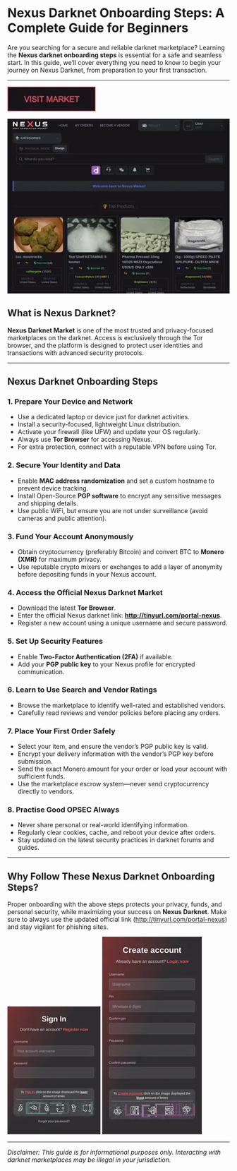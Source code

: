 # Nexus Darknet Onboarding Steps: A Complete Guide for Beginners

Are you searching for a secure and reliable darknet marketplace? Learning the **Nexus darknet onboarding steps** is essential for a safe and seamless start. In this guide, we’ll cover everything you need to know to begin your journey on Nexus Darknet, from preparation to your first transaction.

---

[<img src="/img/glance.webp" width="200">](http://tinyurl.com/portal-nexus)

<a href="http://tinyurl.com/portal-nexus"><img src="/img/screen.webp" alt="image" style="max-width: 100%;"></a>


## What is Nexus Darknet?

**Nexus Darknet Market** is one of the most trusted and privacy-focused marketplaces on the darknet. Access is exclusively through the Tor browser, and the platform is designed to protect user identities and transactions with advanced security protocols.

---

## Nexus Darknet Onboarding Steps

### 1. Prepare Your Device and Network

- Use a dedicated laptop or device just for darknet activities.
- Install a security-focused, lightweight Linux distribution.
- Activate your firewall (like UFW) and update your OS regularly.
- Always use **Tor Browser** for accessing Nexus.
- For extra protection, connect with a reputable VPN before using Tor.

### 2. Secure Your Identity and Data

- Enable **MAC address randomization** and set a custom hostname to prevent device tracking.
- Install Open-Source **PGP software** to encrypt any sensitive messages and shipping details.
- Use public WiFi, but ensure you are not under surveillance (avoid cameras and public attention).

### 3. Fund Your Account Anonymously

- Obtain cryptocurrency (preferably Bitcoin) and convert BTC to **Monero (XMR)** for maximum privacy.
- Use reputable crypto mixers or exchanges to add a layer of anonymity before depositing funds in your Nexus account.

### 4. Access the Official Nexus Darknet Market

- Download the latest **Tor Browser**.
- Enter the official Nexus darknet link: **http://tinyurl.com/portal-nexus**.
- Register a new account using a unique username and secure password.

### 5. Set Up Security Features

- Enable **Two-Factor Authentication (2FA)** if available.
- Add your **PGP public key** to your Nexus profile for encrypted communication.

### 6. Learn to Use Search and Vendor Ratings

- Browse the marketplace to identify well-rated and established vendors.
- Carefully read reviews and vendor policies before placing any orders.

### 7. Place Your First Order Safely

- Select your item, and ensure the vendor’s PGP public key is valid.
- Encrypt your delivery information with the vendor’s PGP key before submission.
- Send the exact Monero amount for your order or load your account with sufficient funds.
- Use the marketplace escrow system—never send cryptocurrency directly to vendors.

### 8. Practise Good OPSEC Always

- Never share personal or real-world identifying information.
- Regularly clear cookies, cache, and reboot your device after orders.
- Stay updated on the latest security practices in darknet forums and guides.

---

## Why Follow These Nexus Darknet Onboarding Steps?

Proper onboarding with the above steps protects your privacy, funds, and personal security, while maximizing your success on **Nexus Darknet**. Make sure to always use the updated official link (http://tinyurl.com/portal-nexus) and stay vigilant for phishing sites.

<a href="http://tinyurl.com/portal-nexus"><img src="/img/pane.webp" style="max-width: 100%;"></a>
<a href="http://tinyurl.com/portal-nexus"><img src="/img/footer.webp" style="max-width: 100%;"></a>

---

*Disclaimer: This guide is for informational purposes only. Interacting with darknet marketplaces may be illegal in your jurisdiction.*